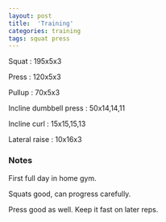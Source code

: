 ```yaml
---
layout: post
title:  'Training'
categories: training
tags: squat press
---
```


Squat : 195x5x3

Press  : 120x5x3

Pullup  : 70x5x3

Incline dumbbell press : 50x14,14,11

Incline curl  :  15x15,15,13

Lateral raise : 10x16x3

### Notes

First full day in home gym.

Squats good, can progress carefully.

Press good as well. Keep it fast on later reps.
